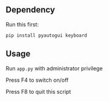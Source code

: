 ## Dependency

Run this first:

`pip install pyautogui keyboard`

## Usage 

Run `app.py` with administrator privilege

Press F4 to switch on/off

Press F8 to quit this script
